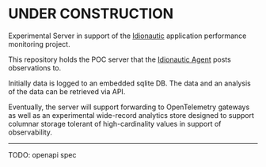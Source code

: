 UNDER CONSTRUCTION
============

Experimental Server in support of the
[Idionautic](https://github.com/navicore/idionautic-agent/actions) application
performance monitoring project.

This repository holds the POC server that the [Idionautic Agent](https://github.com/navicore/idionautic-agent/actions) posts
observations to.  

Initially data is logged to an embedded sqlite DB.  The data
and an analysis of the data can be retrieved via API.

Eventually, the server will support forwarding to OpenTelemetry gateways as well
as an experimental wide-record analytics store designed to support columnar
storage tolerant of high-cardinality values in support of observability.

-------------
TODO: openapi spec
